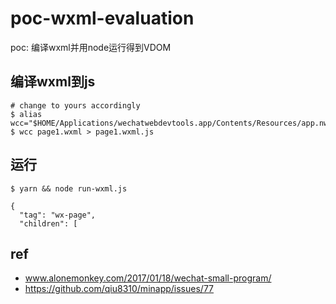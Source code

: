 # poc-wxml-evaluation

poc: 编译wxml并用node运行得到VDOM

## 编译wxml到js

```
# change to yours accordingly
$ alias wcc="$HOME/Applications/wechatwebdevtools.app/Contents/Resources/app.nw/js/vendor/wcc"
$ wcc page1.wxml > page1.wxml.js
```

## 运行

```
$ yarn && node run-wxml.js

{
  "tag": "wx-page",
  "children": [
```

## ref

- www.alonemonkey.com/2017/01/18/wechat-small-program/
- https://github.com/qiu8310/minapp/issues/77


